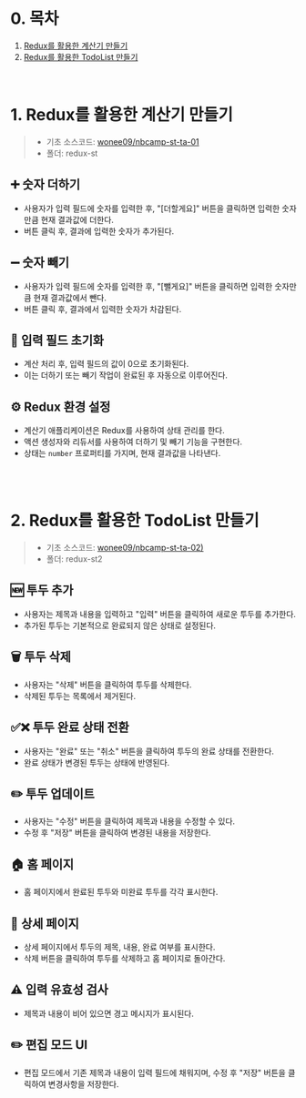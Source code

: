 # 0. 목차

1. [Redux를 활용한 계산기 만들기](#1)
2. [Redux를 활용한 TodoList 만들기](#2)

<br>

# 1. <span id="1">Redux를 활용한 계산기 만들기<span>

> - 기초 소스코드: [wonee09/nbcamp-st-ta-01](https://github.com/wonee09/nbcamp-st-ta-01)
> - 폴더: redux-st

## ➕ 숫자 더하기

- 사용자가 입력 필드에 숫자를 입력한 후, "[더할게요]" 버튼을 클릭하면 입력한 숫자만큼 현재 결과값에 더한다.
- 버튼 클릭 후, 결과에 입력한 숫자가 추가된다.

## ➖ 숫자 빼기

- 사용자가 입력 필드에 숫자를 입력한 후, "[뺄게요]" 버튼을 클릭하면 입력한 숫자만큼 현재 결과값에서 뺀다.
- 버튼 클릭 후, 결과에서 입력한 숫자가 차감된다.

## 🔄 입력 필드 초기화

- 계산 처리 후, 입력 필드의 값이 0으로 초기화된다.
- 이는 더하기 또는 빼기 작업이 완료된 후 자동으로 이루어진다.

## ⚙️ Redux 환경 설정

- 계산기 애플리케이션은 Redux를 사용하여 상태 관리를 한다.
- 액션 생성자와 리듀서를 사용하여 더하기 및 빼기 기능을 구현한다.
- 상태는 `number` 프로퍼티를 가지며, 현재 결과값을 나타낸다.

<br><br>

# 2. <span id="2">Redux를 활용한 TodoList 만들기</span>

> - 기초 소스코드: [wonee09/nbcamp-st-ta-02)](https://github.com/wonee09/nbcamp-st-ta-02)
> - 폴더: redux-st2

## 🆕 투두 추가

- 사용자는 제목과 내용을 입력하고 "입력" 버튼을 클릭하여 새로운 투두를 추가한다.
- 추가된 투두는 기본적으로 완료되지 않은 상태로 설정된다.

## 🗑️ 투두 삭제

- 사용자는 "삭제" 버튼을 클릭하여 투두를 삭제한다.
- 삭제된 투두는 목록에서 제거된다.

## ✅❌ 투두 완료 상태 전환

- 사용자는 "완료" 또는 "취소" 버튼을 클릭하여 투두의 완료 상태를 전환한다.
- 완료 상태가 변경된 투두는 상태에 반영된다.

## ✏️ 투두 업데이트

- 사용자는 "수정" 버튼을 클릭하여 제목과 내용을 수정할 수 있다.
- 수정 후 "저장" 버튼을 클릭하여 변경된 내용을 저장한다.

## 🏠 홈 페이지

- 홈 페이지에서 완료된 투두와 미완료 투두를 각각 표시한다.

## 📄 상세 페이지

- 상세 페이지에서 투두의 제목, 내용, 완료 여부를 표시한다.
- 삭제 버튼을 클릭하여 투두를 삭제하고 홈 페이지로 돌아간다.

## ⚠️ 입력 유효성 검사

- 제목과 내용이 비어 있으면 경고 메시지가 표시된다.

## ✏️ 편집 모드 UI

- 편집 모드에서 기존 제목과 내용이 입력 필드에 채워지며, 수정 후 "저장" 버튼을 클릭하여 변경사항을 저장한다.

<br>
